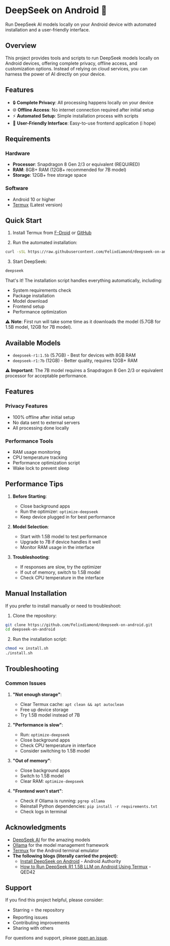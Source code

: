 # DeepSeek on Android 🚀

Run DeepSeek AI models locally on your Android device with automated installation and a user-friendly interface.

## Overview

This project provides tools and scripts to run DeepSeek models locally on Android devices, offering complete privacy, offline access, and customization options. Instead of relying on cloud services, you can harness the power of AI directly on your device.

## Features

- 🔒 **Complete Privacy**: All processing happens locally on your device
- 🌐 **Offline Access**: No internet connection required after initial setup
- ⚡ **Automated Setup**: Simple installation process with scripts
- 🎨 **User-Friendly Interface**: Easy-to-use frontend application (i hope)

## Requirements

### Hardware
- **Processor**: Snapdragon 8 Gen 2/3 or equivalent (REQUIRED)
- **RAM**: 8GB+ RAM (12GB+ recommended for 7B model)
- **Storage**: 12GB+ free storage space

### Software
- Android 10 or higher
- [Termux](https://github.com/termux/termux-app/releases) (Latest version)

## Quick Start

1. Install Termux from [F-Droid](https://f-droid.org/packages/com.termux/) or [GitHub](https://github.com/termux/termux-app/releases)

2. Run the automated installation:
```bash
curl -sSL https://raw.githubusercontent.com/Felixdiamond/deepseek-on-android/main/install.sh | bash
```

3. Start DeepSeek:
```bash
deepseek
```

That's it! The installation script handles everything automatically, including:
- System requirements check
- Package installation
- Model download
- Frontend setup
- Performance optimization

⚠️ **Note**: First run will take some time as it downloads the model (5.7GB for 1.5B model, 12GB for 7B model).

## Available Models

- `deepseek-r1:1.5b` (5.7GB) - Best for devices with 8GB RAM
- `deepseek-r1:7b` (12GB) - Better quality, requires 12GB+ RAM

⚠️ **Important**: The 7B model requires a Snapdragon 8 Gen 2/3 or equivalent processor for acceptable performance.

## Features

### Privacy Features
- 100% offline after initial setup
- No data sent to external servers
- All processing done locally

### Performance Tools
- RAM usage monitoring
- CPU temperature tracking
- Performance optimization script
- Wake lock to prevent sleep

## Performance Tips

1. **Before Starting**:
   - Close background apps
   - Run the optimizer: `optimize-deepseek`
   - Keep device plugged in for best performance

2. **Model Selection**:
   - Start with 1.5B model to test performance
   - Upgrade to 7B if device handles it well
   - Monitor RAM usage in the interface

3. **Troubleshooting**:
   - If responses are slow, try the optimizer
   - If out of memory, switch to 1.5B model
   - Check CPU temperature in the interface

## Manual Installation

If you prefer to install manually or need to troubleshoot:

1. Clone the repository:
```bash
git clone https://github.com/Felixdiamond/deepseek-on-android.git
cd deepseek-on-android
```

2. Run the installation script:
```bash
chmod +x install.sh
./install.sh
```

## Troubleshooting

### Common Issues

1. **"Not enough storage"**:
   - Clear Termux cache: `apt clean && apt autoclean`
   - Free up device storage
   - Try 1.5B model instead of 7B

2. **"Performance is slow"**:
   - Run: `optimize-deepseek`
   - Close background apps
   - Check CPU temperature in interface
   - Consider switching to 1.5B model

3. **"Out of memory"**:
   - Close background apps
   - Switch to 1.5B model
   - Clear RAM: `optimize-deepseek`

4. **"Frontend won't start"**:
   - Check if Ollama is running: `pgrep ollama`
   - Reinstall Python dependencies: `pip install -r requirements.txt`
   - Check logs in terminal

## Acknowledgments

- [DeepSeek AI](https://github.com/deepseek-ai) for the amazing models
- [Ollama](https://github.com/ollama/ollama) for the model management framework
- [Termux](https://github.com/termux) for the Android terminal emulator
- **The following blogs (literally carried the project)**:
  - [Install DeepSeek on Android](https://www.androidauthority.com/install-deepseek-android-3521203/) - Android Authority
  - [How to Run DeepSeek R1 1.5B LLM on Android Using Termux](https://www.qed42.com/insights/how-to-run-deepseek-r1-1-5b-llm-on-android-using-termux) - QED42

## Support

If you find this project helpful, please consider:
- Starring ⭐ the repository
- Reporting issues
- Contributing improvements
- Sharing with others

For questions and support, please [open an issue](../../issues).